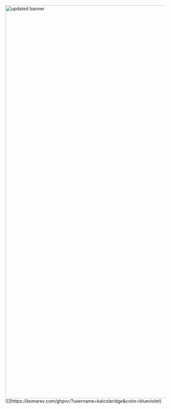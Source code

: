 
<img width="1230" alt="updated banner" src="https://user-images.githubusercontent.com/51129378/133824155-42918e51-5594-43b0-8bf7-7810458745cc.png">
![](https://komarev.com/ghpvc/?username=kaicoleridge&color=blueviolet)






